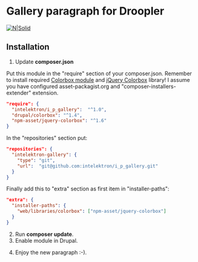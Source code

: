 # Gallery paragraph for Droopler #
[![N|Solid](http://intelektron.pl/logo.svg)](http://intelektron.pl)

## Installation ##

1. Update **composer.json**

Put this module in the "require" section of your composer.json. Remember to install required [Colorbox module](https://www.drupal.org/project/colorbox) and [jQuery Colorbox](https://github.com/jackmoore/colorbox) library! I assume you have configured asset-packagist.org and "composer-installers-extender" extension.

```json
"require": {
  "intelektron/i_p_gallery":  "^1.0",
  "drupal/colorbox": "^1.4",
  "npm-asset/jquery-colorbox": "^1.6"
}
```

In the "repositories" section put:

```json
"repositories": {
  "intelektron-gallery": {
    "type": "git",
    "url":  "git@github.com:intelektron/i_p_gallery.git"
  }
}
```

Finally add this to "extra" section as first item in "installer-paths":

```json
"extra": {
  "installer-paths": {
    "web/libraries/colorbox": ["npm-asset/jquery-colorbox"]
  }
}
```

2. Run **composer update**.
3. Enable module in Drupal.
4) Enjoy the new paragraph :-).
